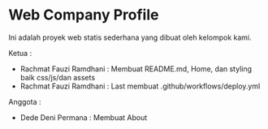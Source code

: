 # Web Company Profile
Ini adalah proyek web statis sederhana yang dibuat oleh kelompok kami.

Ketua :
- Rachmat Fauzi Ramdhani : Membuat README.md, Home, dan styling baik css/js/dan
assets
- Rachmat Fauzi Ramdhani : Last membuat .github/workflows/deploy.yml

Anggota :
- Dede Deni Permana : Membuat About
